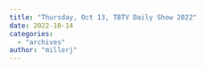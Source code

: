 ```yaml
---
title: "Thursday, Oct 13, TBTV Daily Show 2022"
date: 2022-10-14
categories: 
  - "archives"
author: "millerj"
---
```



